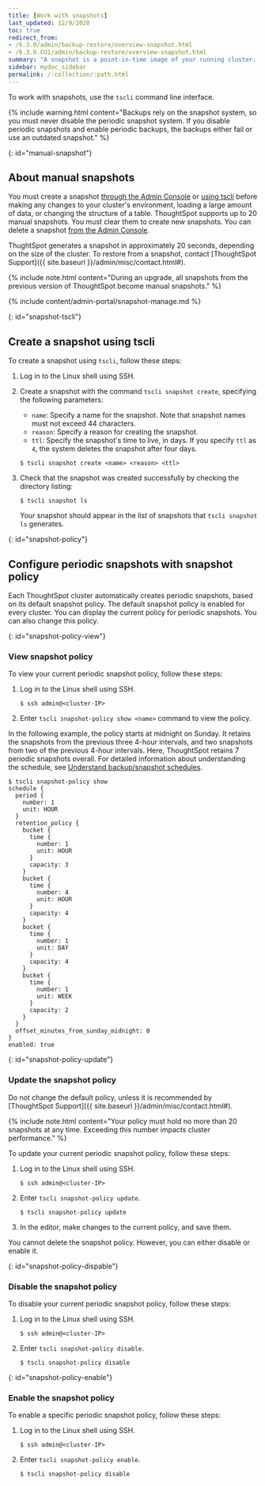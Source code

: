 ```yaml
---
title: [Work with snapshots]
last_updated: 12/9/2020
toc: true
redirect_from:
- /6.3.0/admin/backup-restore/overview-snapshot.html
- /6.3.0.CU1/admin/backup-restore/overview-snapshot.html
summary: "A snapshot is a point-in-time image of your running cluster. You can use a snapshot to restore the cluster to a specific point in time. In this section, we describe how to work with the default snapshot configuration that is enabled on every cluster, and how to make manual snapshots."
sidebar: mydoc_sidebar
permalink: /:collection/:path.html
---
```

To work with snapshots, use the `tscli` command line interface.

{% include warning.html content="Backups rely on the snapshot system, so you must never disable the periodic snapshot system. If you disable periodic snapshots and enable periodic backups, the backups either fail or use an outdated snapshot." %}

{: id="manual-snapshot"}
## About manual snapshots

You must create a snapshot [through the Admin Console](#admin-portal-create) or [using tscli](#snapshot-tscli) before making any changes to your cluster's environment, loading a large amount of data, or changing the structure of a table. ThoughtSpot supports up to 20 manual snapshots. You must clear them to create new snapshots. You can delete a snapshot [from the Admin Console](#admin-portal-delete).

ThughtSpot generates a snapshot in approximately 20 seconds, depending on the size of the cluster. To restore from a snapshot, contact [ThoughtSpot Support]({{ site.baseurl }}/admin/misc/contact.html#).

{% include note.html content="During an upgrade, all snapshots from the previous version of ThoughtSpot become manual snapshots." %}

{% include content/admin-portal/snapshot-manage.md %}

{: id="snapshot-tscli"}
## Create a snapshot using tscli

To create a snapshot using `tscli`, follow these steps:

1. Log in to the Linux shell using SSH.

2. Create a snapshot with the command `tscli snapshot create`, specifying the following parameters:

    * `name`: Specify a name for the snapshot. Note that snapshot names must not exceed 44 characters.
    * `reason`: Specify a reason for creating the snapshot.
    * `ttl`: Specify the snapshot's time to live, in days. If you specify `ttl` as `4`, the system deletes the snapshot after four days.

    ```
    $ tscli snapshot create <name> <reason> <ttl>
    ```

3. Check that the snapshot was created successfully by checking the directory listing:

    ```
    $ tscli snapshot ls
    ```
    Your snapshot should appear in the list of snapshots that `tscli snapshot ls` generates.

{: id="snapshot-policy"}
## Configure periodic snapshots with snapshot policy

Each ThoughtSpot cluster automatically creates periodic snapshots, based on its default snapshot policy.
The default snapshot policy is enabled for every cluster. You can display the current policy for periodic snapshots.
You can also change this policy.

{: id="snapshot-policy-view"}
### View snapshot policy

To view your current periodic snapshot policy, follow these steps:

1. Log in to the Linux shell using SSH.

    ```
    $ ssh admin@<cluster-IP>
    ```

2. Enter `tscli snapshot-policy show <name>` command to view the policy.

In the following example, the policy starts at midnight on Sunday. It retains the snapshots from the previous three 4-hour intervals, and two snapshots from two of the previous 4-hour
intervals. Here, ThoughtSpot retains 7 periodic snapshots overall. For
detailed information about understanding the schedule, see [Understand
backup/snapshot schedules](how-to-create-a-schedule.html).  

```
$ tscli snapshot-policy show
schedule {
  period {
    number: 1
    unit: HOUR
  }
  retention_policy {
    bucket {
      time {
        number: 1
        unit: HOUR
      }
      capacity: 3
    }
    bucket {
      time {
        number: 4
        unit: HOUR
      }
      capacity: 4
    }
    bucket {
      time {
        number: 1
        unit: DAY
      }
      capacity: 4
    }
    bucket {
      time {
        number: 1
        unit: WEEK
      }
      capacity: 2
    }
  }
  offset_minutes_from_sunday_midnight: 0
}
enabled: true

```

{: id="snapshot-policy-update"}
### Update the snapshot policy

Do not change the default policy, unless it is recommended by [ThoughtSpot Support]({{ site.baseurl }}/admin/misc/contact.html#).

{% include note.html content="Your policy must hold no more than 20 snapshots at any time. Exceeding this number impacts cluster performance." %}

To update your current periodic snapshot policy, follow these steps:
1. Log in to the Linux shell using SSH.
    ```
    $ ssh admin@<cluster-IP>
    ```
2. Enter `tscli snapshot-policy update`.
    ```
    $ tscli snapshot-policy update
    ```
3. In the editor, make changes to the current policy, and save them.

You cannot delete the snapshot policy. However, you can either disable or enable it.

{: id="snapshot-policy-dispable"}
### Disable the snapshot policy

To disable your current periodic snapshot policy, follow these steps:

1. Log in to the Linux shell using SSH.
    ```
    $ ssh admin@<cluster-IP>
    ```
2. Enter `tscli snapshot-policy disable`.
    ```
    $ tscli snapshot-policy disable
    ```

{: id="snapshot-policy-enable"}
### Enable the snapshot policy

To enable a specific periodic snapshot policy, follow these steps:  

1. Log in to the Linux shell using SSH.
    ```
    $ ssh admin@<cluster-IP>
    ```
2. Enter `tscli snapshot-policy enable`.
    ```
    $ tscli snapshot-policy disable
    ```
